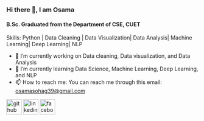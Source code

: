 ### Hi there 👋, I am Osama
#### B.Sc. Graduated from the Department of CSE, CUET

Skills: Python | Data Cleaning | Data Visualization| Data Analysis| Machine Learning| Deep Learning| NLP

- 🔭 I’m currently working on Data cleaning, Data visualization, and Data Analysis 
- 🌱 I’m currently learning Data Science, Machine Learning, Deep Learning, and NLP 
- 📫 How to reach me: You can reach me through this email: osamasohag39@gmail.com 


[<img src='https://cdn.jsdelivr.net/npm/simple-icons@3.0.1/icons/github.svg' alt='github' height='40'>](https://github.com/https://github.com/123Osama)  [<img src='https://cdn.jsdelivr.net/npm/simple-icons@3.0.1/icons/linkedin.svg' alt='linkedin' height='40'>](https://www.linkedin.com/in/https://www.linkedin.com/in/osama-sohag-482611206//)  [<img src='https://cdn.jsdelivr.net/npm/simple-icons@3.0.1/icons/facebook.svg' alt='facebook' height='40'>](https://www.facebook.com/https://www.facebook.com/mdosama.sohag)  

